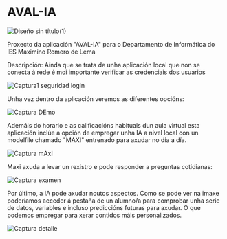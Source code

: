 # AVAL-IA

![Diseño sin título(1)](https://github.com/user-attachments/assets/8a772e16-8307-47ee-838d-1e6de4926ca8)


Proxecto da aplicación "AVAL-IA" para o Departamento de Informática do IES Maximino Romero de Lema

Descripción:
Aínda que se trata de unha aplicación local que non se conecta á rede é moi importante verificar as credenciais dos usuarios


![Captura1 seguridad login](https://github.com/user-attachments/assets/1c111cdc-fb8b-4370-8467-4a3f6be815f5)


Unha vez dentro da aplicación veremos as diferentes opcións:

![Captura DEmo](https://github.com/user-attachments/assets/51906998-23af-4b50-8229-043110149f92)


Ademáis do horario e as calificacións habituais dun aula virtual esta aplicación inclúe a opción de empregar unha IA a nivel local con un modelfile chamado "MAXI" entrenado para axudar no día a día.

![Captura mAxI](https://github.com/user-attachments/assets/f4c9ef22-e60f-43cf-8f73-7ecfaab7a9d6)


Maxi axuda a levar un rexistro e pode responder a preguntas cotidianas:



![Captura examen](https://github.com/user-attachments/assets/d4b2741e-f80d-4340-95c2-85d0e243946c)


Por último, a IA pode axudar noutos aspectos. Como se pode ver na imaxe poderíamos acceder á pestaña de un alumno/a para comprobar unha serie de datos, variables e incluso prediccións futuras para axudar. O que podemos empregar para xerar contidos máis personalizados.


![Captura detalle](https://github.com/user-attachments/assets/2c3d785e-9add-43ab-b60c-03e66c9d049c)



